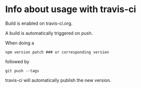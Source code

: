 # Info about usage with travis-ci

Build is enabled on travis-ci.org.

A build is automatically triggered on push.

When doing a 

    npm version patch ### or corresponding version

followed by

    git push --tags

travis-ci will automatically publish the new version.
